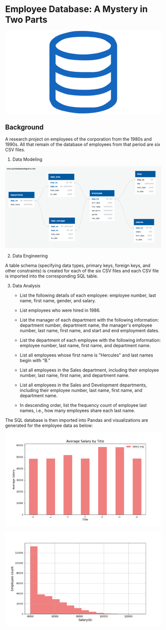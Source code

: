 # Employee Database: A Mystery in Two Parts

![sql.png](sql.png)

## Background

A research project on employees of the corporation from the 1980s and 1990s. All that remain of the database of employees from that period are six CSV files.


1. Data Modeling

![ERD.png](images/ERD.png)

2. Data Engineering

A table schema (specifying data types, primary keys, foreign keys, and other constraints) is created for each of the six CSV files and each CSV file is imported into the corresponding SQL table.

3. Data Analysis

	* List the following details of each employee: employee number, last name, first name, gender, and salary.

	* List employees who were hired in 1986.

	* List the manager of each department with the following information: department number, department name, the manager's employee number, last name, first name, and start and end employment dates.

	* List the department of each employee with the following information: employee number, last name, first name, and department name.

	* List all employees whose first name is "Hercules" and last names begin with "B."

	* List all employees in the Sales department, including their employee number, last name, first name, and department name.

	* List all employees in the Sales and Development departments, including their employee number, last name, first name, and department name.

	* In descending order, list the frequency count of employee last names, i.e., how many employees share each last name.


The SQL database is then imported into Pandas and  visualizations are generated for the employee data as below:

![Average-Salary-byTitle.png](images/Average-Salary-byTitle.png)

![salary_range_employees.png](images/salary_range_employees.png)


